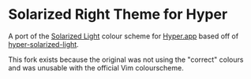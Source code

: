 # Solarized Right Theme for Hyper

A port of the [Solarized Light](http://ethanschoonover.com/solarized) colour
scheme for [Hyper.app](https://hyper.is/) based off of
[hyper-solarized-light](https://github.com/ghosh/hyper-solarized-light).

This fork exists because the original was not using the "correct" colours and
was unusable with the official Vim colourscheme.
